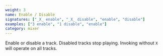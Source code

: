 ```yaml
---
weight: 3
name: Enable / Disable
signatures: ["_X_ enable", "_X_ disable", "enable", "disable"]
examples: ["3 enable", "1 disable", "enable"]
category: mixer
---
```

Enable or disable a track. Disabled tracks stop playing. Invoking without `X` will operate on all tracks.
